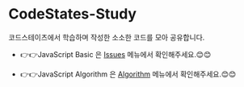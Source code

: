 # CodeStates-Study
코드스테이츠에서 학습하며 작성한 소소한 코드를 모아 공유합니다.  

* 👉👉JavaScript Basic 은 [Issues] 메뉴에서 확인해주세요.😊😊

[Issues]: https://github.com/jangwonyoon/Codestates-study/issues

* 👉👉JavaScript Algorithm 은 [Algorithm] 메뉴에서 확인해주세요.😊😊

[Algorithm]: https://github.com/jangwonyoon/CodeStates-Study/tree/master/_Algorithm

